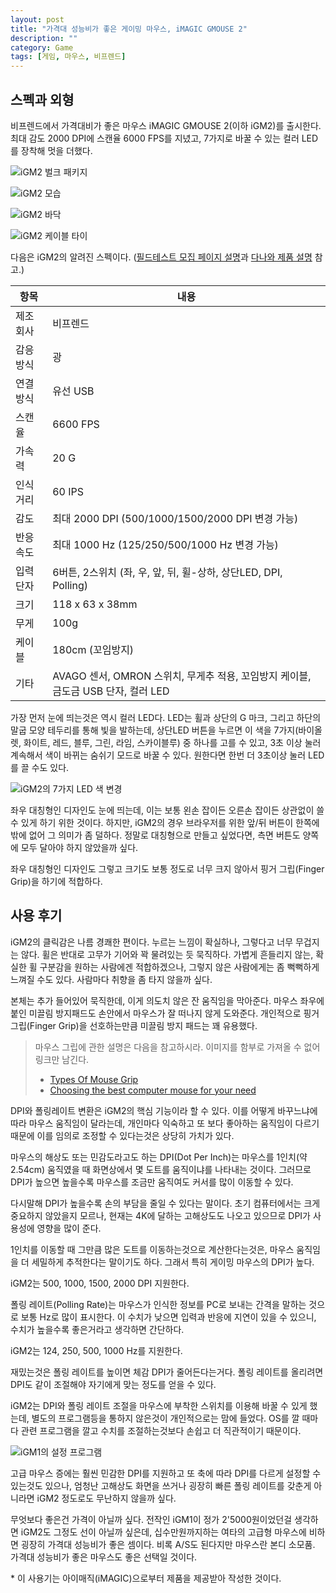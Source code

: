 ```yaml
---
layout: post
title: "가격대 성능비가 좋은 게이밍 마우스, iMAGIC GMOUSE 2"
description: ""
category: Game
tags: [게임, 마우스, 비프렌드]
---
```


## 스펙과 외형

비프렌드에서 가격대비가 좋은 마우스 iMAGIC GMOUSE 2(이하 iGM2)를 출시한다.
최대 감도 2000 DPI에 스캔율 6000 FPS를 지녔고,
7가지로 바꿀 수 있는 컬러 LED를 장착해 멋을 더했다.


![iGM2 벌크 패키지](https://lh4.googleusercontent.com/-SPzOiVh8uHA/VkMmtRsnbdI/AAAAAAAAQCA/QvfQyPpAur8/w480/iGM2-box.jpg "필드 테스트를 위한 거여서 벌크 패키지를 받았다. 정식 출시시의 포장과 내용물(사용 설명서 등)은 아직 공개되지 않았다.")

![iGM2 모습](https://lh4.googleusercontent.com/-GOvjlatxsAE/VkMmuiwL2eI/AAAAAAAAQDE/Nn1WDkZN0Cc/w480/iGM2-design-1.jpg "일반적인 크기와 무게로 핑거그립에 유용하다.")

![iGM2 바닥](https://lh6.googleusercontent.com/-drcFIjdVQdg/VkMmvNk9byI/AAAAAAAAQDw/gvOJxm2koFM/h480/iGM2-design-2.jpg "별도 프로그램없이도 DPI와 폴링레이트를 바꿀 수 있도록 바닥에 스위치가 있다.")

![iGM2 케이블 타이](https://lh6.googleusercontent.com/-9rap-4W_utk/VkMmvfA-z3I/AAAAAAAAQDM/fAnmRRkdTXA/w480/iGM2-design-3.jpg "케이블에 찍찍이가 붙어있어 정리하기 쉽게 해뒀다.")


다음은 iGM2의 알려진 스펙이다. ([필드테스트 모집 페이지 설명](http://playwares.com/event/47757928)과 [다나와 제품 설명](http://prod.danawa.com/info/?pcode=3513036) 참고.)

항목        | 내용
------------|----------
제조회사    | 비프렌드
감응 방식   | 광
연결 방식   | 유선 USB
스캔율      | 6600 FPS
가속력      | 20 G
인식거리    | 60 IPS
감도        | 최대 2000 DPI (500/1000/1500/2000 DPI 변경 가능)
반응속도    | 최대 1000 Hz (125/250/500/1000 Hz 변경 가능)
입력 단자   | 6버튼, 2스위치 (좌, 우, 앞, 뒤, 휠-상하, 상단LED, DPI, Polling)
크기        | 118 x 63 x 38mm
무게        | 100g
케이블      | 180cm (꼬임방지)
기타        | AVAGO 센서, OMRON 스위치, 무게추 적용, 꼬임방지 케이블, 금도금 USB 단자, 컬러 LED


가장 먼저 눈에 띄는것은 역시 컬러 LED다.
LED는 휠과 상단의 G 마크, 그리고 하단의 말굽 모양 테두리를 통해 빛을 발하는데,
상단LED 버튼을 누르면 이 색을 7가지(바이올렛, 화이트, 레드, 블루, 그린, 라임, 스카이블루) 중 하나를 고를 수 있고, 3초 이상 눌러 계속해서 색이 바뀌는 숨쉬기 모드로 바꿀 수 있다.
원한다면 한번 더 3초이상 눌러 LED를 끌 수도 있다.

![iGM2의 7가지 LED 색 변경](https://lh4.googleusercontent.com/-dQniEaTgD_U/VkMsLeKUSZI/AAAAAAAAQEE/fVkY6M0ZvWU/s300-no/iGM2-color-change.gif "7가지 색상과 계속해서 색이 바뀌는 숨쉬기 모드를 지원한다.")

좌우 대칭형인 디자인도 눈에 띄는데, 이는 보통 왼손 잡이든 오른손 잡이든 상관없이 쓸 수 있게 하기 위한 것이다.
하지만, iGM2의 경우 브라우저를 위한 앞/뒤 버튼이 한쪽에밖에 없어 그 의미가 좀 덜하다.
정말로 대칭형으로 만들고 싶었다면, 측면 버튼도 양쪽에 모두 달아야 하지 않았을까 싶다.

좌우 대칭형인 디자인도 그렇고 크기도 보통 정도로 너무 크지 않아서
핑거 그립(Finger Grip)을 하기에 적합하다.


## 사용 후기

iGM2의 클릭감은 나름 경쾌한 편이다.
누르는 느낌이 확실하나, 그렇다고 너무 무겁지는 않다.
휠은 반대로 고무가 기어와 꽉 물려있는 듯 묵직하다.
가볍게 흔들리지 않는, 확실한 휠 구분감을 원하는 사람에겐 적합하겠으나,
그렇지 않은 사람에게는 좀 뻑뻑하게 느껴질 수도 있다.
사람마다 취향을 좀 타지 않을까 싶다.

본체는 추가 들어있어 묵직한데, 이게 의도치 않은 잔 움직임을 막아준다.
마우스 좌우에 붙인 미끌림 방지패드도 손안에서 마우스가 잘 떠나지 않게 도와준다.
개인적으로 핑거 그립(Finger Grip)을 선호하는만큼 미끌림 방지 패드는 꽤 유용했다.

> 마우스 그립에 관한 설명은 다음을 참고하시라.
> 이미지를 함부로 가져올 수 없어 링크만 남긴다.
>
> - [Types Of Mouse Grip](http://www.epicgear.com/en/technologies/types-of-mouse-grip)
> - [Choosing the best computer mouse for your need](http://bimouse.com/choosing-the-best-computer-mouse/)

DPI와 폴링레이트 변환은 iGM2의 핵심 기능이라 할 수 있다.
이를 어떻게 바꾸느냐에 따라 마우스 움직임이 달라는데,
개인마다 익숙하고 또 보다 좋아하는 움직임이 다르기 때문에
이를 임의로 조정할 수 있다는것은 상당히 가치가 있다.

마우스의 해상도 또는 민감도라고도 하는 DPI(Dot Per Inch)는
마우스를 1인치(약 2.54cm) 움직였을 때 화면상에서 몇 도트를 움직이냐를 나타내는 것이다.
그러므로 DPI가 높으면 높을수록 마우스를 조금만 움직여도 커서를 많이 이동할 수 있다.

다시말해 DPI가 높을수록 손의 부담을 줄일 수 있다는 말이다.
초기 컴퓨터에서는 크게 중요하지 않았을지 모르나,
현재는 4K에 달하는 고해상도도 나오고 있으므로 DPI가 사용성에 영향을 많이 준다.

1인치를 이동할 때 그만큼 많은 도트를 이동하는것으로 계산한다는것은,
마우스 움직임을 더 세밀하게 추적한다는 말이기도 하다.
그래서 특히 게이밍 마우스의 DPI가 높다.

iGM2는 500, 1000, 1500, 2000 DPI 지원한다.

폴링 레이트(Polling Rate)는 마우스가 인식한 정보를 PC로 보내는 간격을 말하는 것으로 보통 Hz로 많이 표시한다.
이 수치가 낮으면 입력과 반응에 지연이 있을 수 있으니,
수치가 높을수록 좋은거라고 생각하면 간단하다.

iGM2는 124, 250, 500, 1000 Hz를 지원한다.

재밌는것은 폴링 레이트를 높이면 체감 DPI가 줄어든다는거다.
폴링 레이트를 올리려면 DPI도 같이 조절해야 자기에게 맞는 정도를 얻을 수 있다.

iGM2는 DPI와 폴링 레이트 조절을 마우스에 부착한 스위치를 이용해 바꿀 수 있게 했는데,
별도의 프로그램등을 통하지 않은것이 개인적으로는 맘에 들었다.
OS를 깔 때마다 관련 프로그램을 깔고 수치를 조절하는것보다 손쉽고 더 직관적이기 때문이다.

![iGM1의 설정 프로그램](https://lh5.googleusercontent.com/-pMRli1_pfJc/VkGT8cbwedI/AAAAAAAAQBs/gmiLR04IaGo/w518/iGM1-settings-2.jpg "프로그램은 다양한 설정이 가능하다는게 장점이지만, 추가 프로그램 설치가 필요하기 때문에 번거롭기도 하다.")

고급 마우스 증에는 훨씬 민감한 DPI를 지원하고
또 축에 따라 DPI를 다르게 설정할 수 있는것도 있으나,
엄청난 고해상도 화면을 쓰거나 굉장히 빠른 폴링 레이트를 갖춘게 아니라면
iGM2 정도로도 무난하지 않을까 싶다.

무엇보다 좋은건 가격이 아닐까 싶다.
전작인 iGM1이 정가 2'5000원이었던걸 생각하면 iGM2도 그정도 선이 아닐까 싶은데,
십수만원까지하는 여타의 고급형 마우스에 비하면 굉장히 가격대 성능비가 좋은 셈이다.
비록 A/S도 된다지만 마우스란 본디 소모품.
가격대 성능비가 좋은 마우스도 좋은 선택일 것이다.

\* 이 사용기는 아이매직(iMAGIC)으로부터 제품을 제공받아 작성한 것이다.
